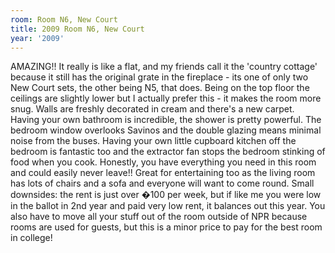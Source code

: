 ```yaml
---
room: Room N6, New Court
title: 2009 Room N6, New Court
year: '2009'
---
```


AMAZING!! It really is like a flat, and my friends call it the 'country cottage' because it still has the original grate in the fireplace - its one of only two New Court sets, the other being N5, that does. Being on the top floor the ceilings are slightly lower but I actually prefer this - it makes the room more snug. Walls are freshly decorated in cream and there's a new carpet. Having your own bathroom is incredible, the shower is pretty powerful. The bedroom window overlooks Savinos and the double glazing means minimal noise from the buses. Having your own little cupboard kitchen off the bedroom is fantastic too and the extractor fan stops the bedroom stinking of food when you cook. Honestly, you have everything you need in this room and could easily never leave!! Great for entertaining too as the living room has lots of chairs and a sofa and everyone will want to come round. Small downsides: the rent is just over �100 per week, but if like me you were low in the ballot in 2nd year and paid very low rent, it balances out this year. You also have to move all your stuff out of the room outside of NPR because rooms are used for guests, but this is a minor price to pay for the best room in college!